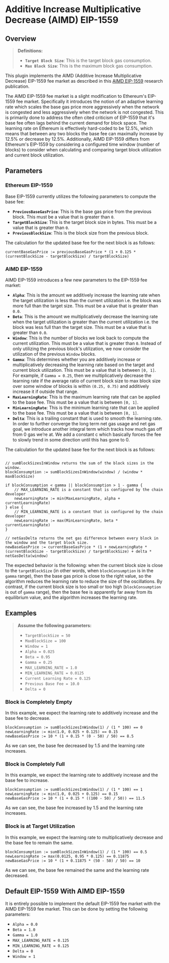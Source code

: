 # Additive Increase Multiplicative Decrease (AIMD) EIP-1559

## Overview

> **Definitions:**
>
> * **`Target Block Size`**: This is the target block gas consumption.
> * **`Max Block Size`**: This is the maximum block gas consumption.

This plugin implements the AIMD (Additive Increase Multiplicative Decrease)
EIP-1559 fee market as described in this
[AIMD EIP-1559](https://arxiv.org/abs/2110.04753) research publication.

The AIMD EIP-1559 fee market is a slight modification to Ethereum's EIP-1559
fee market. Specifically it introduces the notion of an adaptive learning rate
which scales the base gas price more aggressively when the network is congested
and less aggressively when the network is not congested. This is primarily done
to address the often cited criticism of EIP-1559 that it's base fee often lags
behind the current demand for block space. The learning rate on Ethereum is
effectively hard-coded to be 12.5%, which means that between any two blocks the
base fee can maximally increase by 12.5% or decrease by 12.5%. Additionally,
AIMD EIP-1559 differs from Ethereum's EIP-1559 by considering a configured time
window (number of blocks) to consider when calculating and comparing target
block utilization and current block utilization.

## Parameters

### Ethereum EIP-1559

Base EIP-1559 currently utilizes the following parameters to compute the base fee:

* **`PreviousBaseGasPrice`**: This is the base gas price from the previous
  block. This must be a value that is greater than `0`.
* **`TargetBlockSize`**: This is the target block size in bytes. This must be a
  value that is greater than `0`.
* **`PreviousBlockSize`**: This is the block size from the previous block.

The calculation for the updated base fee for the next block is as follows:

```golang
currentBaseGasPrice := previousBaseGasPrice * (1 + 0.125 * (currentBlockSize - targetBlockSize) / targetBlockSize)
```

### AIMD EIP-1559

AIMD EIP-1559 introduces a few new parameters to the EIP-1559 fee market:

* **`Alpha`**: This is the amount we additively increase the learning rate when
  the target utilization is less than the current utilization i.e. the block was
  more full than the target size. This must be a value that is greater than `0.0`.
* **`Beta`**: This is the amount we multiplicatively decrease the learning rate
  when the target utilization is greater than the current utilization i.e. the
  block was less full than the target size. This must be a value that is greater
  than `0.0`.
* **`Window`**: This is the number of blocks we look back to compute the current
  utilization. This must be a value that is greater than `0`. Instead of only
  utilizing the previous block's utilization, we now consider the utilization of
  the previous `Window` blocks.
* **`Gamma`**: This determines whether you are additively increase or
  multiplicatively decreasing the learning rate based on the target and current
  block utilization. This must be a value that is between `[0, 1]`. For example,
  if `Gamma = 0.25`, then we multiplicatively decrease the learning rate if the
  average ratio of current block size to max block size over some window of
  blocks is within `(0.25, 0.75)` and additively increase it if outside that range.
* **`MaxLearningRate`**: This is the maximum learning rate that can be applied
  to the base fee. This must be a value that is between `[0, 1]`.
* **`MinLearningRate`**: This is the minimum learning rate that can be applied
  to the base fee. This must be a value that is between `[0, 1]`.
* **`Delta`**: This is a trailing constant that is used to smooth the learning
  rate. In order to further converge the long term net gas usage and net gas
  goal, we introduce another integral term which tracks how much gas off from 0
  gas we’re at. We add a constant c which basically forces the fee to slowly
  trend in some direction until this has gone to 0.

The calculation for the updated base fee for the next block is as follows:

```golang

// sumBlockSizesInWindow returns the sum of the block sizes in the window.
blockConsumption := sumBlockSizesInWindow(window) / (window * maxBlockSize)

if blockConsumption < gamma || blockConsumption > 1 - gamma {
    // MAX_LEARNING_RATE is a constant that is configured by the chain developer
    newLearningRate := min(MaxLearningRate, alpha + currentLearningRate)
} else {
    // MIN_LEARNING_RATE is a constant that is configured by the chain developer
    newLearningRate := max(MinLearningRate, beta * currentLearningRate)
}

// netGasDelta returns the net gas difference between every block in the window and the target block size.
newBaseGasPrice := currentBaseGasPrice * (1 + newLearningRate * (currentBlockSize - targetBlockSize) / targetBlockSize) + delta * netGasDelta(window)
```

The expected behavior is the following: when the current block size is close to
the `targetBlockSize` (in other words, when `blockConsumption` is in the
`gamma` range), then the base gas price is close to the right value, so the
algorithm reduces the learning rate to reduce the size of the oscillations. By
contrast, if the current block size is too small or too high
(`blockConsumption` is out of `gamma` range), then the base fee is apparently
far away from its equilibrium value, and the algorithm increases the learning
rate.

## Examples

> **Assume the following parameters:**
>
> * `TargetBlockSize = 50`
> * `MaxBlockSize = 100`
> * `Window = 1`
> * `Alpha = 0.025`
> * `Beta = 0.95`
> * `Gamma = 0.25`
> * `MAX_LEARNING_RATE = 1.0`
> * `MIN_LEARNING_RATE = 0.0125`
> * `Current Learning Rate = 0.125`
> * `Previous Base Fee = 10.0`
> * `Delta = 0`

### Block is Completely Empty

In this example, we expect the learning rate to additively increase and the base
fee to decrease.

```golang
blockConsumption := sumBlockSizesInWindow(1) / (1 * 100) == 0
newLearningRate := min(1.0, 0.025 + 0.125) == 0.15
newBaseGasPrice := 10 * (1 + 0.15 * (0 - 50) / 50) == 8.5
```

As we can see, the base fee decreased by 1.5 and the learning rate increases.

### Block is Completely Full

In this example, we expect the learning rate to additively increase and the base
fee to increase.

```golang
blockConsumption := sumBlockSizesInWindow(1) / (1 * 100) == 1
newLearningRate := min(1.0, 0.025 + 0.125) == 0.15
newBaseGasPrice := 10 * (1 + 0.15 * ((100 - 50) / 50)) == 11.5
```

As we can see, the base fee increased by 1.5 and the learning rate increases.

### Block is at Target Utilization

In this example, we expect the learning rate to multiplicatively decrease and the
base fee to remain the same.

```golang
blockConsumption := sumBlockSizesInWindow(1) / (1 * 100) == 0.5
newLearningRate := max(0.0125, 0.95 * 0.125) == 0.11875
newBaseGasPrice := 10 * (1 + 0.11875 * (50 - 50) / 50) == 10
```

As we can see, the base fee remained the same and the learning rate decreased.

## Default EIP-1559 With AIMD EIP-1559

It is entirely possible to implement the default EIP-1559 fee market with the
AIMD EIP-1559 fee market. This can be done by setting the following parameters:

* `Alpha = 0.0`
* `Beta = 1.0`
* `Gamma = 1.0`
* `MAX_LEARNING_RATE = 0.125`
* `MIN_LEARNING_RATE = 0.125`
* `Delta = 0`
* `Window = 1`

